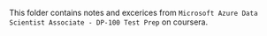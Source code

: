 This folder contains notes and excerices  from `Microsoft Azure Data Scientist Associate - DP-100 Test Prep`  on coursera.